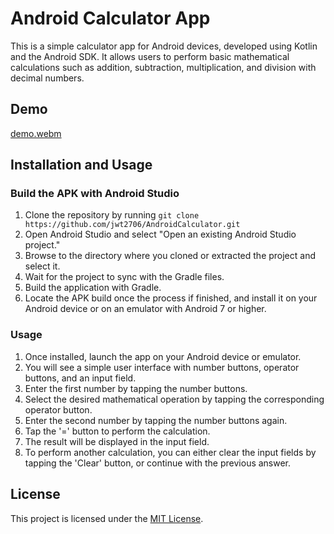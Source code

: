 # Android Calculator App

This is a simple calculator app for Android devices, developed using Kotlin and the Android SDK. It allows users to perform basic mathematical calculations such as addition, subtraction, multiplication, and division with decimal numbers.

## Demo
[demo.webm](https://github.com/jwt2706/AndroidCalculator/assets/55862563/9086e57b-897f-4d72-bb73-ef82780d3a5c)

## Installation and Usage

### Build the APK with Android Studio
1. Clone the repository by running `git clone https://github.com/jwt2706/AndroidCalculator.git`
2. Open Android Studio and select "Open an existing Android Studio project."
3. Browse to the directory where you cloned or extracted the project and select it.
4. Wait for the project to sync with the Gradle files.
5. Build the application with Gradle.
6. Locate the APK build once the process if finished, and install it on your Android device or on an emulator with Android 7 or higher.

### Usage
1. Once installed, launch the app on your Android device or emulator.
2. You will see a simple user interface with number buttons, operator buttons, and an input field.
3. Enter the first number by tapping the number buttons.
4. Select the desired mathematical operation by tapping the corresponding operator button.
5. Enter the second number by tapping the number buttons again.
6. Tap the '=' button to perform the calculation.
7. The result will be displayed in the input field.
8. To perform another calculation, you can either clear the input fields by tapping the 'Clear' button, or continue with the previous answer.

## License

This project is licensed under the [MIT License](LICENSE).
